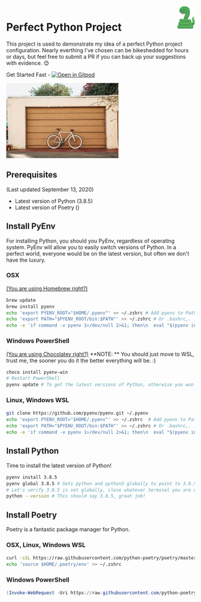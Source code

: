 <a href="https://github.com/devopslibrary/the-perfect-python-project">
    <img src="docs/snake.png" alt="The Perfect Python Project" title="Snake" align="right" height="60" />
</a>

# Perfect Python Project

This project is used to demonstrate my idea of a perfect Python project
configuration. Nearly everthing I've chosen can be bikeshedded for hours or
days, but feel free to submit a PR if you can back up your suggestions with
evidence. 😊

Get Started Fast - [![Open in Gitpod](https://gitpod.io/button/open-in-gitpod.svg)](https://gitpod.io/#https://github.com/devopslibrary/the-perfect-python-project)

[![Bikeshedding](docs/bikeshed.jpg)](https://en.wiktionary.org/wiki/bikeshedding)

## Prerequisites

(Last updated September 13, 2020)

- Latest version of Python (3.8.5)
- Latest version of Poetry ()

## Install PyEnv

For installing Python, you should you PyEnv, regardless of operating system. 
PyEnv will allow you to easily switch versions of Python. In a perfect world, 
everyone would be on the latest version, but often we don't have the luxury.

### OSX

[(You are using Homebrew right?)](https://brew.sh/ "Package Manager for OSX")

```bash
brew update
brew install pyenv
echo 'export PYENV_ROOT="$HOME/.pyenv"' >> ~/.zshrc # Add pyenv to Path
echo 'export PATH="$PYENV_ROOT/bin:$PATH"' >> ~/.zshrc # Or .bashrc,. .bash_profile, etc. if not using ZSH
echo -e 'if command -v pyenv 1>/dev/null 2>&1; then\n  eval "$(pyenv init -)"\nfi' >> ~/.zshrc # Autocompletion, requires shell restart
```

### Windows PowerShell
[(You are using Chocolatey right?)](https://chocolatey.org/ "Package Manager for Windows")
**NOTE: ** You should just move to WSL, trust me, the sooner you do it the better everything will be. :) 
```powershell
choco install pyenv-win
# Restart PowerShell
pyenv update # To get the latest versions of Python, otherwise you won't see 3.8.5
```

### Linux, Windows WSL
```bash
git clone https://github.com/pyenv/pyenv.git ~/.pyenv
echo 'export PYENV_ROOT="$HOME/.pyenv"' >> ~/.zshrc  # Add pyenv to Path
echo 'export PATH="$PYENV_ROOT/bin:$PATH"' >> ~/.zshrc # Or .bashrc,. .bash_profile, etc. if not using ZSH
echo -e 'if command -v pyenv 1>/dev/null 2>&1; then\n  eval "$(pyenv init -)"\nfi' >> ~/.zshrc # Autocompletion, requires shell restart
```


## Install Python
Time to install the latest version of Python!

```bash
pyenv install 3.8.5
pyenv global 3.8.5 # Sets python and python3 globally to point to 3.8.5
# Let's verify 3.8.5 is set globally, close whatever terminal you are using, then run:
python --version # This should say 3.8.5, great job!
```

## Install Poetry
Poetry is a fantastic package manager for Python. 

### OSX, Linux, Windows WSL
```bash
curl -sSL https://raw.githubusercontent.com/python-poetry/poetry/master/get-poetry.py | python
echo 'source $HOME/.poetry/env' >> ~/.zshrc
```

### Windows PowerShell
```powershell
(Invoke-WebRequest -Uri https://raw.githubusercontent.com/python-poetry/poetry/master/get-poetry.py -UseBasicParsing).Content | python
```